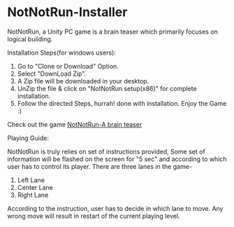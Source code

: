 # NotNotRun-Installer
NotNotRun, a Unity PC game is a brain teaser which primarily focuses on logical building.

Installation Steps(for windows users):
1. Go to "Clone or Download" Option.
2. Select "DownLoad Zip".
3. A Zip file will be downloaded in your desktop. 
4. UnZip the file & click on "NotNotRun setup(x86)" for complete installation.
5. Follow the directed Steps, hurrah! done with installation. Enjoy the Game :)

Check out the game [NotNotRun-A brain teaser](https://www.youtube.com/embed/UA8WerALubE)

Playing Guide:

NotNotRun is truly relies on set of instructions provided, Some set of information will be flashed on the screen for "5 sec" and according to which user has to control its player.
There are three lanes in the game- 
1. Left Lane
2. Center Lane
3. Right Lane

According to the instruction, user has to decide in which lane to move.
Any wrong move will result in restart of the current playing level.

